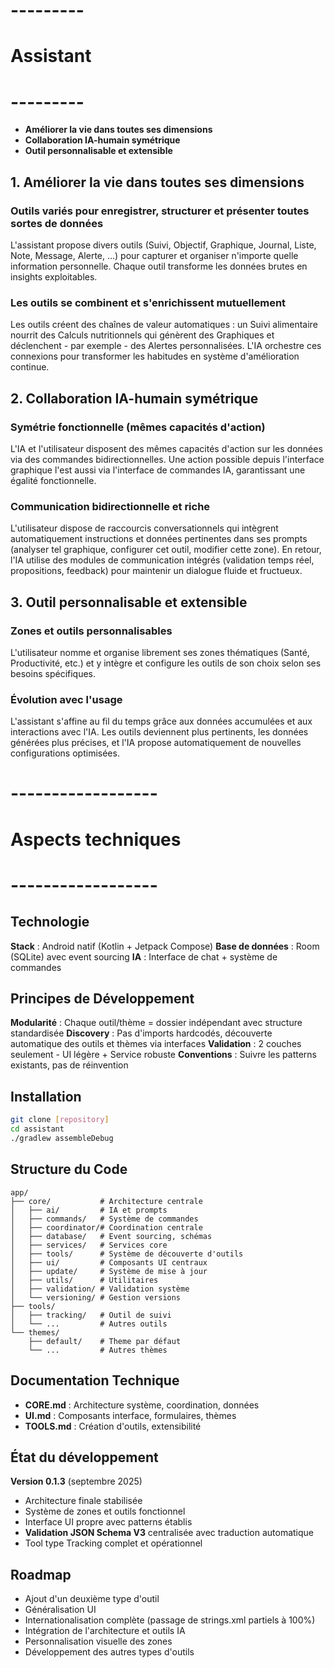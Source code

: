 # --------- #
# Assistant #
# --------- #

- **Améliorer la vie dans toutes ses dimensions**
- **Collaboration IA-humain symétrique** 
- **Outil personnalisable et extensible**

## 1. Améliorer la vie dans toutes ses dimensions

### Outils variés pour enregistrer, structurer et présenter toutes sortes de données
L'assistant propose divers outils (Suivi, Objectif, Graphique, Journal, Liste, Note, Message, Alerte, ...) pour capturer et organiser n'importe quelle information personnelle. Chaque outil transforme les données brutes en insights exploitables.

### Les outils se combinent et s'enrichissent mutuellement
Les outils créent des chaînes de valeur automatiques : un Suivi alimentaire nourrit des Calculs nutritionnels qui génèrent des Graphiques et déclenchent - par exemple - des Alertes personnalisées. L'IA orchestre ces connexions pour transformer les habitudes en système d'amélioration continue.


## 2. Collaboration IA-humain symétrique

### Symétrie fonctionnelle (mêmes capacités d'action)
L'IA et l'utilisateur disposent des mêmes capacités d'action sur les données via des commandes bidirectionnelles. Une action possible depuis l'interface graphique l'est aussi via l'interface de commandes IA, garantissant une égalité fonctionnelle.

### Communication bidirectionnelle et riche
L'utilisateur dispose de raccourcis conversationnels qui intègrent automatiquement instructions et données pertinentes dans ses prompts (analyser tel graphique, configurer cet outil, modifier cette zone). En retour, l'IA utilise des modules de communication intégrés (validation temps réel, propositions, feedback) pour maintenir un dialogue fluide et fructueux.


## 3. Outil personnalisable et extensible

### Zones et outils personnalisables
L'utilisateur nomme et organise librement ses zones thématiques (Santé, Productivité, etc.) et y intègre et configure les outils de son choix selon ses besoins spécifiques.

### Évolution avec l'usage
L'assistant s'affine au fil du temps grâce aux données accumulées et aux interactions avec l'IA. Les outils deviennent plus pertinents, les données générées plus précises, et l'IA propose automatiquement de nouvelles configurations optimisées.


# ------------------ #
# Aspects techniques #
# ------------------ #

## Technologie

**Stack** : Android natif (Kotlin + Jetpack Compose)
**Base de données** : Room (SQLite) avec event sourcing
**IA** : Interface de chat + système de commandes


## Principes de Développement

**Modularité** : Chaque outil/thème = dossier indépendant avec structure standardisée
**Discovery** : Pas d'imports hardcodés, découverte automatique des outils et thèmes via interfaces
**Validation** : 2 couches seulement - UI légère + Service robuste
**Conventions** : Suivre les patterns existants, pas de réinvention


## Installation

```bash
git clone [repository]
cd assistant
./gradlew assembleDebug
```

## Structure du Code

```
app/
├── core/           # Architecture centrale
│   ├── ai/         # IA et prompts
│   ├── commands/   # Système de commandes
│   ├── coordinator/# Coordination centrale
│   ├── database/   # Event sourcing, schémas
│   ├── services/   # Services core
│   ├── tools/      # Système de découverte d'outils
│   ├── ui/         # Composants UI centraux
│   ├── update/     # Système de mise à jour
│   ├── utils/      # Utilitaires
│   ├── validation/ # Validation système
│   └── versioning/ # Gestion versions
├── tools/
│   ├── tracking/   # Outil de suivi
│   └── ...         # Autres outils
└── themes/
    ├── default/    # Theme par défaut
    └── ...         # Autres thèmes
```


## Documentation Technique

- **CORE.md** : Architecture système, coordination, données
- **UI.md** : Composants interface, formulaires, thèmes
- **TOOLS.md** : Création d'outils, extensibilité


## État du développement

**Version 0.1.3** (septembre 2025)
- Architecture finale stabilisée
- Système de zones et outils fonctionnel
- Interface UI propre avec patterns établis
- **Validation JSON Schema V3** centralisée avec traduction automatique
- Tool type Tracking complet et opérationnel


## Roadmap

- Ajout d'un deuxième type d'outil
- Généralisation UI
- Internationalisation complète (passage de strings.xml partiels à 100%)
- Intégration de l'architecture et outils IA
- Personnalisation visuelle des zones
- Développement des autres types d'outils



